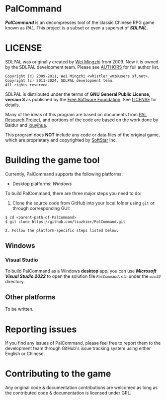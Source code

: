 PalCommand
======

***PalCommand*** is an decompresses tool of the classic Chinese RPG game known as *PAL*.
This project is a subset or even a superset of ***SDLPAL***.


LICENSE
=======

SDLPAL was originally created by [Wei Mingzhi](https://github.com/weimzh/) from 2009. Now it is owned by the SDLPAL development team. Please see [AUTHORS](AUTHORS) for full author list.
```
Copyright (c) 2009-2011, Wei Mingzhi <whistler_wmz@users.sf.net>.
Copyright (c) 2011-2024, SDLPAL development team.
All rights reserved.
```
SDLPAL is distributed under the terms of **GNU General Public License, version 3** as published by the [Free Software Foundation](http://www.fsf.org/). See [LICENSE](LICENSE) for details.

Many of the ideas of this program are based on documents from [PAL Research Project](https://github.com/palxex/palresearch), and portions of the code are based on the work done by Baldur and [louyihua](https://github.com/louyihua).

This program does **NOT** include any code or data files of the original game, which are proprietary and copyrighted by [SoftStar](http://www.softstar.com.tw/) Inc.


Building the game tool
=================

Currently, PalCommand supports the following platforms:
* Desktop platforms: *Windows*

To build PalCommand, there are three major steps you need to do:
1. Clone the source code from GitHub into your local folder using `git` or through corresponding GUI:
```shell
$ cd <parent-path-of-PalCommand>
$ git clone https://github.com/liuzhier/PalCommand.git

2. Follow the platform-specific steps listed below.
```

Windows
-------

### Visual Studio

To build PalCommand as a Windows **desktop** app, you can use ***Microsoft Visual Studio 2022*** to open the solution file *`PalCommand.sln`* under the *`win32`* directory.


Other platforms
---------------

To be written.


Reporting issues
================

If you find any issues of PalCommand, please feel free to report them to the development team through GitHub's issue tracking system using either English or Chinese.


Contributing to the game
========================

Any original code & documentation contributions are welcomed as long as the contributed code & documentation is licensed under GPL. 

